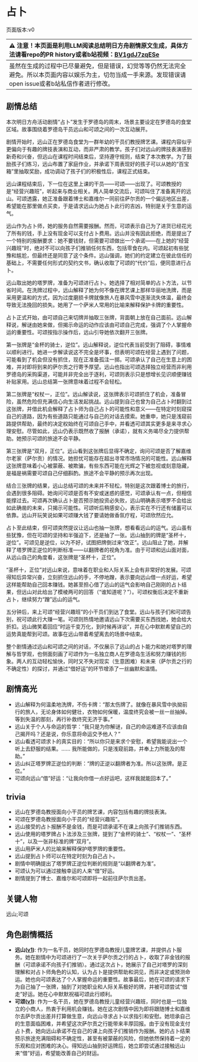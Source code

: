 # 占卜
页面版本:v0
 

| :warning: 注意！本页面是利用LLM阅读总结明日方舟剧情原文生成，具体方法请看repo的PR history或者b站视频：[BV1gdJ7zqESe](https://www.bilibili.com/video/BV1gdJ7zqESe/)         |
|:----------------------------|
| 虽然在生成的过程中已尽量避免，但是错误，幻觉等等仍然无法完全避免。所以本页面内容以娱乐为主，切勿当成一手来源。发现错误请open issue或者b站私信作者进行修改。|



## 剧情总结
本次明日方舟活动剧情“占卜”发生于罗德岛的周末，场景主要设定在罗德岛的食堂区域。故事围绕着罗德岛干员远山和可颂之间的一次互动展开。

剧情开始时，远山正在罗德岛食堂为一群年幼的干员们教授牌艺课。课程内容似乎更偏向于有趣的牌技表演和互动，而非严肃的教学。孩子们对远山的牌技表演感到新奇和兴奋，但远山在课程时间结束后，坚持遵守规则，结束了本次教学。为了鼓励孩子们练习，远山布置了家庭作业，并承诺下周表现好的孩子可以从她的“百宝箱”里抽取奖励，成功调动了孩子们的积极性后，课程正式结束。

远山课程结束后，下一位在这里上课的干员——可颂——出现了。可颂教授的是“经营兴趣班”，听起来与商业相关。两人简单交流后，可颂叫住了准备离开的远山。可颂透露，她正准备跟着博士和嘉维尔一同前往萨尔贡的一个偏远地区出差，希望能在那里做点买卖，于是请求远山为她占卜此行的吉凶，特别是关于生意的运气。

远山作为占卜师，她的服务自然需要报酬。然而，可颂表示自己为了进货已经花光了所有的钱，手上没有现金可以支付占卜费用。远山并没有因此拒绝，而是提出了一个特别的报酬要求：她不要钱财，但需要可颂做出一个承诺——在上她的“经营兴趣班”时，绝对不可以向孩子们推销任何东西，包括零食在内。可颂起初有些犹豫和尴尬，但最终还是同意了这个条件。远山强调，她们的约定建立在彼此信任的基础上，不需要任何形式的契约文书，确认收取了可颂的“代价”后，便同意进行占卜。

远山取出她的塔罗牌，准备为可颂进行占卜。她选择了相对简单的占卜方法，以节省时间。在洗牌过程中，远山解释了她为何不像在牌艺课上那样华丽地洗牌，而是采用更温和的方式，因为过度磨损卡牌就像旅人在暴风雪中逐渐流失体温，最终会导致无法挽回的损失。她用了一个萨米人常用的比喻来解释保护卡牌的重要性。

占卜正式开始，由可颂自己来切牌并抽取三张牌，背面朝上放在自己面前。远山解释说，解谜由她来做，但揭示命运的动作应该由可颂自己完成，强调了个人掌握命运的重要性。可颂按指示操作后，远山引导她依次翻开三张牌。

第一张牌是“金杯的骑士，逆位”。远山解释说，逆位代表当前受到了阻碍，事情难以顺利进行。她进一步解读说这不完全是坏事，但表明可颂在经营上遇到了问题，可能看到了机会但没有抓住，现在正准备孤注一掷。可颂承认了自己在生意上的困难，并对即将到来的萨尔贡之行寄予厚望。远山也指出可颂选择独立经营而非利用罗德岛的采购渠道，可能并非完全出于逐利，可颂则表示只是想增长见识顺便赚钱补贴家用。远山总结第一张牌意味着过程不会轻松。

第二张牌是“权杖一，正位”。远山解读说，这张牌表示可颂抓住了机会，准备冒险，虽然危险但充满信心向生活发起挑战。远山提到自己也曾为自己占卜时翻到过这张牌，并借此机会解释了占卜师为自己占卜的可能性和意义——在特定时刻窥探自己的道路，因为有些道路只能通过与自己的对话去摸索。她重申，她只是浅窥前路提供帮助，最终的决定权始终在可颂自己手中，并看透可颂其实更多是来寻求心理安慰。尽管如此，远山仍表示既然收了报酬（承诺），就有义务竭尽全力提供帮助。她预示可颂的旅途不会平静。

第三张牌是“双月，正位”。远山看到这张牌后显得不确定，询问可颂是否了解嘉维尔老家（萨尔贡）的情况。她担忧可能存在超出寻常市场情况的可能性。远山解释这张牌意味着小心被蒙蔽、被欺骗，有些东西可能在光辉之下被忽视或刻意隐藏，是福是祸需要可颂自己仔细斟酌。旅途不会平静的预示再次出现。

结合三张牌的结果，远山总结可颂的未来并不轻松，特别是这次跟着博士的旅行，会遇到很多阻碍。她询问可颂是否有不安或迷惑的感觉，可颂承认有一点，但相信能撑过去。可颂再次确认占卜是否预示她投资必失败，远山明确表示塔罗不会给出如此确凿的未来，只揭示可能性。可颂听后稍感安心，表示实在不行还有储蓄可以依靠。远山开玩笑说如果可颂赚大钱了要请她做香氛疗程，可颂欣然应允。

占卜至此结束，但可颂突然提议让远山也抽一张牌，想看看远山的运气。远山虽有些犹豫，但在可颂的坚持和半强迫下，还是抽了一张。远山抽到的牌是“圣杯十，逆位”。可颂见是逆位，以为不好，试图把牌倒过来“改正”。远山阻止了她，并解释了塔罗牌正逆位的判断标准——以翻牌者的视角为准。由于可颂和远山面对面，从远山自己的角度看，这张牌是“圣杯十，正位”。

“圣杯十，正位”对远山来说，意味着在职业和人际关系上会有非常好的发展。可颂得知后异常兴奋，立刻抓住远山的手，不停地蹭，表示要向远山借一点好运，希望这样能帮助自己回本赚钱。她甚至担心借了远山的运气会影响自己刚刚的占卜结果，但远山对此给出了模棱两可的回答（“谁知道呢？”）。可颂权衡后决定不重新占卜，继续努力“蹭”远山的运气。

五分钟后，来上可颂“经营兴趣班”的小干员们到达了食堂。远山与孩子们和可颂告别，祝可颂此行大赚一笔。可颂则热情地邀请远山下次需要买东西找她，她会给大折扣。远山微笑着回应“时运千变万化，到时候再详谈”，并在心中默默希望自己的运势真能帮到可颂。故事在远山带着希望离去的场景中结束。

整个剧情通过远山和可颂之间的对话，不仅展示了远山的占卜能力和她对塔罗的理解与哲学观，也侧面刻画了可颂作为一名独立商人在罗德岛生活和努力赚钱的形象。两人的互动轻松愉快，同时又不失对现实（生意困难）和未来（萨尔贡之行的不确定性）的探讨，并通过“借好运”的环节增添了一丝幽默和温情。
## 剧情高光
*   远山解释为何温柔地洗牌，不伤卡牌：“那太伤牌了。就像在暴风雪中执拗前行的旅人，无论身体如何健壮，衣物如何保暖，温度终究会被一丝一丝抽掉。等到失温的那刻，再行补救终究无济于事。”
*   远山关于个人与命运的哲学：“我只是为你解谜，自己的命运难道不应该由自己揭开吗？还是说，你乐意将命运交予他人？”
*   远山看透可颂求卜的真实目的：“所以你只是来求个安慰，希望我能说出一个听上去舒服的结果。...... 我所能做的，只是浅窥前路，并奉上力所能及的帮助。”
*   远山纠正塔罗牌正逆位的判断：“牌的正逆以翻牌者为准。所以这张牌。是正位。”
*   可颂向远山“借”好运：“让我向你借一点好运吧，这样我就能回本了。”
## trivia
*   远山在罗德岛教授面向小干员的牌艺课，内容包括有趣的牌技表演。
*   可颂在罗德岛教授面向小干员的“经营兴趣班”。
*   远山接受的占卜报酬不是金钱，而是可颂承诺不在课上向孩子们推销东西。
*   远山使用的塔罗牌占卜法涉及三张牌，提到了“金杯的骑士”、“权杖一”、“圣杯十”，以及一张非标准的牌“双月”。
*   远山用萨米人的比喻来解释保护塔罗牌的重要性。
*   远山提到占卜师可以在特定时刻为自己占卜。
*   剧情中明确提出了塔罗牌正逆位判断的规则是“以翻牌者为准”。
*   可颂认为可以通过接触幸运的人来“借”好运。
*   剧情提到了博士、嘉维尔和可颂即将一起前往萨尔贡出差。
## 关键人物
远山;可颂
## 角色剧情概括
-   **远山([v1](../chars/char_109_fmout.md))**: 作为一名干员，她同时在罗德岛教授儿童牌艺课，并提供占卜服务。她在剧情中为可颂进行了一次关于萨尔贡之行的占卜，收取了非金钱的报酬（可颂承诺不向孩子们推销）。通过这次占卜，她展示了自己对塔罗的深刻理解和对占卜师角色的认知，认为占卜是提供帮助和洞见，而非决定或预测命运。她也向可颂表达了个人掌握命运的重要性。故事最后，她在可颂的请求下为自己抽了一张牌，抽到了对她职业和人际关系极好的牌，并被可颂尝试“借走”好运。她在心中默默祝福可颂此行顺利。
-   **可颂([v1](../chars/char_201_moeshd.md))**: 作为一名干员，她在罗德岛教授儿童经营兴趣班，同时也是一位独立的小商人，热衷于利用机会赚钱。她在这次剧情中因为即将跟随博士和嘉维尔去萨尔贡出差并打算做生意，向远山寻求占卜以求指引和安慰。她坦承自己的生意面临困难，并希望这次萨尔贡之行能带来丰厚回报。由于没有现金支付占卜费，她向远山承诺不在自己的课上向孩子们推销作为报酬。她的占卜结果预示旅途充满阻碍和不确定性，甚至有被蒙蔽的风险，但她依然保持着一定的乐观和应对困难的决心。得知远山抽到好运牌后，她立即尝试通过接触远山来“借”好运，希望能改善自己的财运。